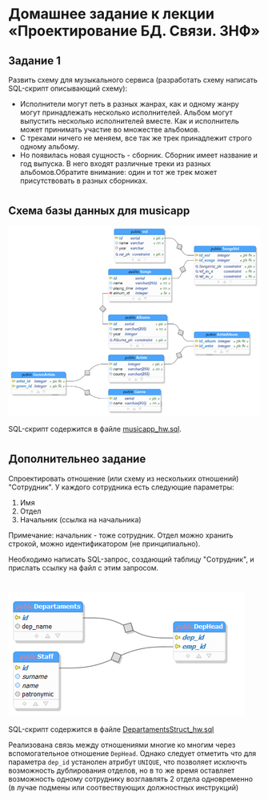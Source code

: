 # Домашнее задание к лекции «Проектирование БД. Связи. 3НФ»

## Задание 1

Развить схему для музыкального сервиса  (разработать схему написать SQL-скрипт описывающий схему):

+ Исполнители могут петь в разных жанрах, как и одному жанру могут принадлежать несколько исполнителей.
Альбом могут выпустить несколько исполнителей вместе. Как и исполнитель может принимать участие во множестве альбомов.
+ С треками ничего не меняем, все так же трек принадлежит строго одному альбому.
+ Но появилась новая сущность - сборник. Сборник имеет название и год выпуска. В него входят различные треки из разных альбомов.Обратите внимание: один и тот же трек может присутствовать в разных сборниках.

# 

## Схема базы данных для musicapp

![схема базы данных](/img/musicapp.png)

SQL-скрипт содержится в файле [musicapp_hw.sql](/musicapp_hw.sql 'musicapp_hw.sql').

#
## Дополнительнео задание

Спроектировать отношение (или схему из нескольких отношений) "Сотрудник". У каждого сотрудника есть следующие параметры:

1. Имя
2. Отдел
3. Начальник (ссылка на начальника)
   
Примечание: начальник - тоже сотрудник. Отдел можно хранить строкой, можно идентификатором (не принципиально).

Необходимо написать SQL-запрос, создающий таблицу "Сотрудник", и прислать ссылку на файл с этим запросом.

#

![схема базы данных](/img/DepartamentsStruct.png)

SQL-скрипт содержится в файле [DepartamentsStruct_hw.sql](/DepartamentsStruct_hw.sql 'DepartamentsStruct_hw.sql')

Реализована связь между отношениями многие ко многим через вспомогательное отношение ```DepHead```. Однако следует отметить что для параметра ```dep_id``` устанолен атрибут ```UNIQUE```, что позволяет исключть возможность дублирования отделов, но в то же время оставляет возможность одному сотруднику возглавлять 2 отдела одновременно (в лучае подмены или соотвествующих должностных инструкций) 